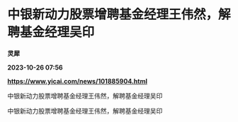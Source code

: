 # 中银新动力股票增聘基金经理王伟然，解聘基金经理吴印
**灵犀**

**2023-10-26 07:56**

**https://www.yicai.com/news/101885904.html**

中银新动力股票增聘基金经理王伟然，解聘基金经理吴印

中银新动力股票增聘基金经理王伟然，解聘基金经理吴印